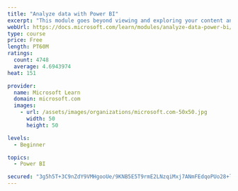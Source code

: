 ```yaml
---
title: "Analyze data with Power BI"
excerpt: "This module goes beyond viewing and exploring your content and explains how to interact with it by working with reports and dashboards to uncover and share new business insights."
webUrl: https://docs.microsoft.com/learn/modules/analyze-data-power-bi/
type: course
price: Free
length: PT60M
ratings:
  count: 4748
  average: 4.6943974
heat: 151

provider:
  name: Microsoft Learn
  domain: microsoft.com
  images:
    - url: /assets/images/organizations/microsoft.com-50x50.jpg
      width: 50
      height: 50

levels:
  - Beginner

topics:
  - Power BI

secured: "3g5h5T+3C9nZdY9VMHgooUe/9KNB5E5T9rmE2LNzqiMxj7ANmFEdqoPUo28+lo4c2Og81PmrGOQEGoDnrVYgyh0ZmHkjHXAPlFAYKspBDgjbd5UWE6BQmJKeVCIS1IK395qzk2MN47j4Bf92r5nzWVee+QJYwoFr6cCwBHnG/4XZb+hfLos/6MWSmM8YUPRM+bi60ryGC8QNoBuch6u1Vp5iTSxa8gnvpxZ+EZKxUBn6R0ltNXtmNvCP3SiJt7Mr5z+0EkpoNe3bCrQwZ6XqTSykshmK/sOmpPMxdvX7nr2lr7x5EUQoeY2JLZ1sB+EInOGxMflttUXDlHOxCaJWyd4CMRCVUvAzvlN4jNh5uippVtaejquQN8Pz3ny0LgFb8wGqalL3pyd5wmNVAhzKXg==;s3Qmk3PZM0yQSbIFGJ0DTA=="
---
```


